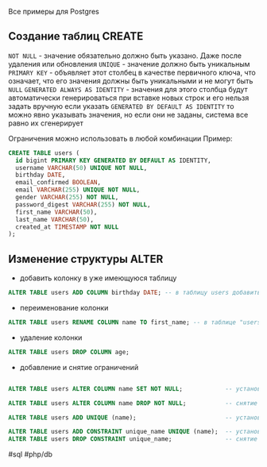 
Все примеры для Postgres
## Создание таблиц CREATE

`NOT NULL` - значение обязательно должно быть указано. Даже после удаления или обновления 
`UNIQUE` - значение должно быть уникальным
`PRIMARY KEY` - объявляет этот столбец в качестве первичного ключа, что означает,  что его значения должны быть уникальными и не могут быть `NULL`
`GENERATED ALWAYS AS IDENTITY` - значения для этого столбца будут автоматически генерироваться при вставке новых строк и его нельзя задать вручную
если указать `GENERATED BY DEFAULT AS IDENTITY` то можно явно указывать значения, но если они не заданы, система все равно их сгенерирует

Ограничения можно использовать в любой комбинации
Пример:
```sql
CREATE TABLE users (
  id bigint PRIMARY KEY GENERATED BY DEFAULT AS IDENTITY,
  username VARCHAR(50) UNIQUE NOT NULL,
  birthday DATE,
  email_confirmed BOOLEAN,
  email VARCHAR(255) UNIQUE NOT NULL,
  gender VARCHAR(255) NOT NULL,
  password_digest VARCHAR(255) NOT NULL,
  first_name VARCHAR(50),
  last_name VARCHAR(50),
  created_at TIMESTAMP NOT NULL
);
```

## Изменение структуры ALTER

- добавить колонку в уже имеющуюся таблицу
```sql
ALTER TABLE users ADD COLUMN birthday DATE; -- в таблицу users добавить колонку с именем "birthday" и типом "date"
```

- переименование колонки
```sql
ALTER TABLE users RENAME COLUMN name TO first_name; -- в таблице "users" переименовать колонку "name" на "first_name"
```

- удаление колонки
```sql
ALTER TABLE users DROP COLUMN age;
```

- добавление и снятие ограничений
```sql

ALTER TABLE users ALTER COLUMN name SET NOT NULL;            -- установка NOT NULL через SET

ALTER TABLE users ALTER COLUMN name DROP NOT NULL;           -- снятие NOT NULL через DROP

ALTER TABLE users ADD UNIQUE (name);                         -- установка UNIQUE с автоматически сгенерированным именем

ALTER TABLE users ADD CONSTRAINT unique_name UNIQUE (name);  -- установка UNIQUE через ADD CONSTRAINT
ALTER TABLE users DROP CONSTRAINT unique_name;               -- снятие UNIQUE через DROP CONSTRAINT

```


#sql #php/db